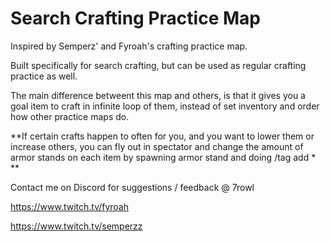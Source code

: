 # Search Crafting Practice Map
Inspired by Semperz' and Fyroah's crafting practice map. 

Built specifically for search crafting, but can be used as regular crafting practice as well. 

The main difference betweent this map and others, is that it gives you a goal item to craft in infinite loop of them, instead of set inventory and order how other practice maps do.

**If certain crafts happen to often for you, and you want to lower them or increase others, you can fly out in spectator and change the amount of armor stands on each item by spawning armor stand and doing /tag add * ** 

Contact me on Discord for suggestions / feedback @ 7rowl

https://www.twitch.tv/fyroah

https://www.twitch.tv/semperzz
